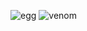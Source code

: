 ![egg](https://capsule-render.vercel.app/api?type=egg&color=black&height=210)
![venom](https://capsule-render.vercel.app/api?type=venom&height=200&text=I%20am%20Jane.&fontSize=70&color=0:6E1D0C,100:b678c4)
